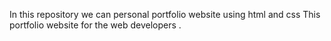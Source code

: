 In this repository we can personal portfolio website using html and css
This portfolio website for the web developers .
